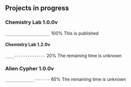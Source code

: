 ## Projects in progress

### Chemistry Lab 1.0.0v
<code>____________________</code> 100% This is published

#### Chemistry Lab 1.2.0v
<code>____--------------</code> 20% The remaining time is unknown

### Alien Cypher 1.0.0v
<code>_____________-------</code> 65% The remaining time is unknown
